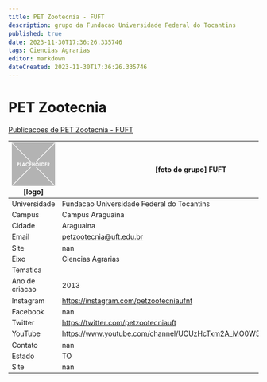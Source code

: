 ```yaml
---
title: PET Zootecnia - FUFT
description: grupo da Fundacao Universidade Federal do Tocantins
published: true
date: 2023-11-30T17:36:26.335746
tags: Ciencias Agrarias
editor: markdown
dateCreated: 2023-11-30T17:36:26.335746
---
```


# PET Zootecnia

[Publicacoes de PET Zootecnia - FUFT](/atividade/255PETZootecniaFUFT/feed.md)

| ![placeholder.png](/placeholder.png) [logo] | [foto do grupo] FUFT         |
| ------------------------------------------- | ------------------------------------------------- |
| Universidade                                | Fundacao Universidade Federal do Tocantins      |
| Campus                                      | Campus Araguaina            |
| Cidade                                      | Araguaina             |
| Email                                       | petzootecnia@uft.edu.br             |
| Site                                        | nan              |
| Eixo                                        | Ciencias Agrarias              |
| Tematica                                    |           |
| Ano de criacao                              | 2013        |
| Instagram                                   | https://instagram.com/petzootecniaufnt         |
| Facebook                                    | nan          |
| Twitter                                     | https://twitter.com/petzootecniauft           |
| YouTube                                     | https://www.youtube.com/channel/UCUzHcTxm2A_MO0W5Aw820mw/videos           |
| Contato                                     | nan         |
| Estado                                      |  TO            |
| Site                                        | nan |
